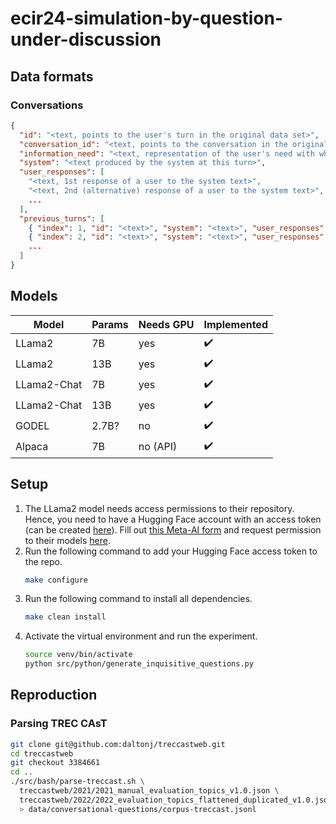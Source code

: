 # ecir24-simulation-by-question-under-discussion

## Data formats

### Conversations

```json lines
{
  "id": "<text, points to the user's turn in the original data set>",
  "conversation_id": "<text, points to the conversation in the original data set>",
  "information_need": "<text, representation of the user's need with which they started the conversation>",
  "system": "<text produced by the system at this turn>",
  "user_responses": [
    "<text, 1st response of a user to the system text>",
    "<text, 2nd (alternative) response of a user to the system text>",
    ...
  ],
  "previous_turns": [
    { "index": 1, "id": "<text>", "system": "<text>", "user_responses": ["<text>" ,"<text>" ] },
    { "index": 2, "id": "<text>", "system": "<text>", "user_responses": ["<text>" ,"<text>" ] },
    ...
  ]
}
```

## Models

| Model       | Params | Needs GPU | Implemented        |
|-------------|--------|-----------|--------------------|
| LLama2      | 7B     | yes       | :heavy_check_mark: |
| LLama2      | 13B    | yes       | :heavy_check_mark: |
| LLama2-Chat | 7B     | yes       | :heavy_check_mark: |
| LLama2-Chat | 13B    | yes       | :heavy_check_mark: |
| GODEL       | 2.7B?  | no        | :heavy_check_mark: |
| Alpaca      | 7B     | no (API)  | :heavy_check_mark: |

## Setup

1. The LLama2 model needs access permissions to their repository. 
Hence, you need to have a Hugging Face account with an access token (can be created [here](https://huggingface.co/settings/tokens)).
Fill out [this Meta-AI form](https://ai.meta.com/resources/models-and-libraries/llama-downloads/) and request permission 
to their models [here](https://huggingface.co/meta-llama/Llama-2-7b-hf). 
2. Run the following command to add your Hugging Face access token to the repo. 
    ```bash
    make configure
    ```
3. Run the following command to install all dependencies.
   ```bash
   make clean install
   ```
4. Activate the virtual environment and run the experiment.
   ```bash
   source venv/bin/activate
   python src/python/generate_inquisitive_questions.py
   ```

## Reproduction

### Parsing TREC CAsT

```bash
git clone git@github.com:daltonj/treccastweb.git
cd treccastweb
git checkout 3384661
cd ..
./src/bash/parse-treccast.sh \
  treccastweb/2021/2021_manual_evaluation_topics_v1.0.json \
  treccastweb/2022/2022_evaluation_topics_flattened_duplicated_v1.0.json \
  > data/conversational-questions/corpus-treccast.jsonl
```
